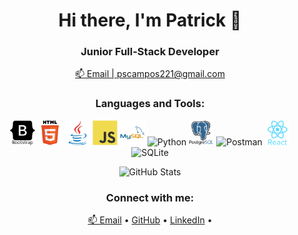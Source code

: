 <h1 align="center">Hi there, I'm Patrick 👋</h1>
<h3 align="center">Junior Full-Stack Developer</h3>

<p align="center">
  <a href="mailto:pscampos221@gmail.com" target="_blank">
    📫 Email | pscampos221@gmail.com
  </a>
</p>

<h3 align="center">Languages and Tools:</h3>
<p align="center">
  <img src="https://raw.githubusercontent.com/devicons/devicon/master/icons/bootstrap/bootstrap-plain-wordmark.svg" alt="Bootstrap" width="40" height="40"/>
  <img src="https://raw.githubusercontent.com/devicons/devicon/master/icons/html5/html5-original-wordmark.svg" alt="HTML5" width="40" height="40"/>
  <img src="https://raw.githubusercontent.com/devicons/devicon/master/icons/java/java-original.svg" alt="Java" width="40" height="40"/>
  <img src="https://raw.githubusercontent.com/devicons/devicon/master/icons/javascript/javascript-original.svg" alt="JavaScript" width="40" height="40"/>
  <img src="https://raw.githubusercontent.com/devicons/devicon/master/icons/mysql/mysql-original-wordmark.svg" alt="MySQL" width="40" height="40"/>
  <img src="https://cdn.jsdelivr.net/gh/devicons/devicon/icons/python/python-original.svg" alt="Python" width="40" height="40" />
  <img src="https://raw.githubusercontent.com/devicons/devicon/master/icons/postgresql/postgresql-original-wordmark.svg" alt="PostgreSQL" width="40" height="40"/>
  <img src="https://www.vectorlogo.zone/logos/getpostman/getpostman-icon.svg" alt="Postman" width="40" height="40"/>
  <img src="https://raw.githubusercontent.com/devicons/devicon/master/icons/react/react-original-wordmark.svg" alt="React" width="40" height="40"/>
  <img src="https://www.vectorlogo.zone/logos/sqlite/sqlite-icon.svg" alt="SQLite" width="40" height="40"/>
</p>



<p align="center">
  <img src="https://github-readme-stats.vercel.app/api?username=pscamposs&show_icons=true&locale=en" alt="GitHub Stats" />
</p>


<h3 align="center">Connect with me:</h3>
<p align="center">
  <a href="mailto:pscampos221@gmail.com" target="_blank">📫 Email</a> •
  <a href="https://github.com/pscamposs" target="_blank">GitHub</a> •
  <a href="https://linkedin.com/in/patrick-soares-492948243" target="_blank">LinkedIn</a> •
</p>

